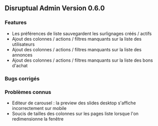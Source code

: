 ## Disruptual Admin Version 0.6.0

### Features

- Les préférences de liste sauvegardent les surlignages créés / actifs
- Ajout des colonnes / actions / filtres manquants sur la liste des utilisateurs
- Ajout des colonnes / actions / filtres manquants sur la liste des annonces
- Ajout des colonnes / actions / filtres manquants sur la liste des bons d'achat

### Bugs corrigés

### Problèmes connus

- Editeur de carousel : la preview des slides desktop s'affiche incorrectement sur mobile
- Soucis de tailles des colonnes sur les pages liste lorsque l'on redimensionne la fenêtre
